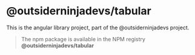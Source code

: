 # @outsiderninjadevs/tabular

This is the angular library project, part of the @outsiderninjadevs project.

> The npm package is available in the NPM registry **@outsiderninjadevs/tabular**
